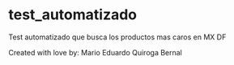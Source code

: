# test_automatizado
Test automatizado que busca los productos mas caros en MX DF

Created with love by: Mario Eduardo Quiroga Bernal
